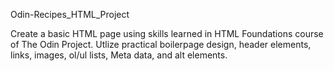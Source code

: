 Odin-Recipes_HTML_Project

Create a basic HTML page using skills learned in HTML Foundations course of The Odin Project.
Utlize practical boilerpage design, header elements, links, images, ol/ul lists, Meta data, and alt elements.
